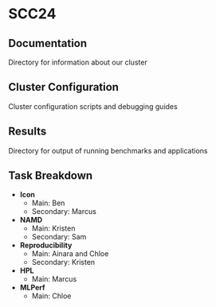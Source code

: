 # SCC24

## Documentation
Directory for information about our cluster

## Cluster Configuration
Cluster configuration scripts and debugging guides

## Results
Directory for output of running benchmarks and applications

## Task Breakdown
- **Icon**
  - Main: Ben  
  - Secondary: Marcus
- **NAMD** 
  - Main: Kristen  
  - Secondary: Sam
- **Reproducibility**  
  - Main: Ainara and Chloe  
  - Secondary: Kristen
- **HPL**
  - Main: Marcus
- **MLPerf**
  - Main: Chloe
